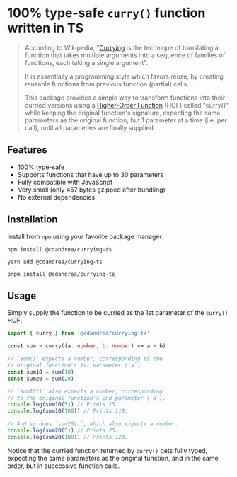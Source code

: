 # 100% type-safe `curry()` function written in TS

> According to Wikipedia, "[Currying](https://en.wikipedia.org/wiki/Currying) is the technique of translating a function that takes multiple arguments into a sequence of families of functions, each taking a single argument".
>
> It is essentially a programming style which favors reuse, by creating reusable functions from previous function (partial) calls.
>
> This package provides a simple way to transform functions into their curried versions using a [Higher-Order Function](https://en.wikipedia.org/wiki/Higher-order_function) (HOF) called "curry()", while keeping the original function's signature, expecting the same parameters as the original function, but 1 parameter at a time (i.e. per call), until all parameters are finally supplied.

## Features

- 100% type-safe
- Supports functions that have up to 30 parameters
- Fully compatible with JavaScript
- Very small (only 457 bytes gzipped after bundling)
- No external dependencies

## Installation

Install from `npm` using your favorite package manager:

```
npm install @cdandrea/currying-ts
```

```
yarn add @cdandrea/currying-ts
```

```
pnpm install @cdandrea/currying-ts
```

## Usage

Simply supply the function to be curried as the 1st parameter of the `curry()` HOF.

```ts
import { curry } from '@cdandrea/currying-ts'

const sum = curry((a: number, b: number) => a + b)

// `sum()` expects a number, corresponding to the
// original function's 1st parameter (`a`).
const sum10 = sum(10)
const sum20 = sum(20)

// `sum10()` also expects a number, corresponding
// to the original function's 2nd parameter (`b`).
console.log(sum10(5)) // Prints 15.
console.log(sum10(100)) // Prints 110.

// And so does `sum20()`, which also expects a number.
console.log(sum20(5)) // Prints 25.
console.log(sum20(100)) // Prints 120.
```

Notice that the curried function returned by `curry()` gets fully typed, expecting the same parameters as the original function, and in the same order, but in successive function calls.
